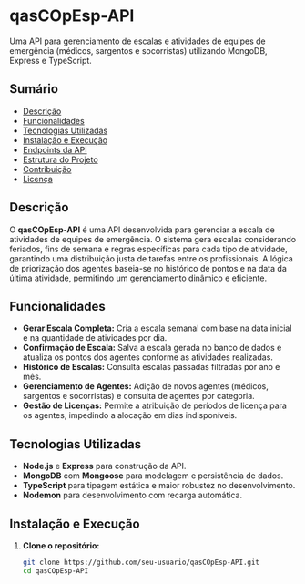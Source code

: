 
# qasCOpEsp-API

Uma API para gerenciamento de escalas e atividades de equipes de emergência (médicos, sargentos e socorristas) utilizando MongoDB, Express e TypeScript.

## Sumário

- [Descrição](#descrição)
- [Funcionalidades](#funcionalidades)
- [Tecnologias Utilizadas](#tecnologias-utilizadas)
- [Instalação e Execução](#instalação-e-execução)
- [Endpoints da API](#endpoints-da-api)
- [Estrutura do Projeto](#estrutura-do-projeto)
- [Contribuição](#contribuição)
- [Licença](#licença)

## Descrição

O **qasCOpEsp-API** é uma API desenvolvida para gerenciar a escala de atividades de equipes de emergência. O sistema gera escalas considerando feriados, fins de semana e regras específicas para cada tipo de atividade, garantindo uma distribuição justa de tarefas entre os profissionais. A lógica de priorização dos agentes baseia-se no histórico de pontos e na data da última atividade, permitindo um gerenciamento dinâmico e eficiente.

## Funcionalidades

- **Gerar Escala Completa:** Cria a escala semanal com base na data inicial e na quantidade de atividades por dia.
- **Confirmação de Escala:** Salva a escala gerada no banco de dados e atualiza os pontos dos agentes conforme as atividades realizadas.
- **Histórico de Escalas:** Consulta escalas passadas filtradas por ano e mês.
- **Gerenciamento de Agentes:** Adição de novos agentes (médicos, sargentos e socorristas) e consulta de agentes por categoria.
- **Gestão de Licenças:** Permite a atribuição de períodos de licença para os agentes, impedindo a alocação em dias indisponíveis.

## Tecnologias Utilizadas

- **Node.js** e **Express** para construção da API.
- **MongoDB** com **Mongoose** para modelagem e persistência de dados.
- **TypeScript** para tipagem estática e maior robustez no desenvolvimento.
- **Nodemon** para desenvolvimento com recarga automática.

## Instalação e Execução

1. **Clone o repositório:**
   ```bash
   git clone https://github.com/seu-usuario/qasCOpEsp-API.git
   cd qasCOpEsp-API
